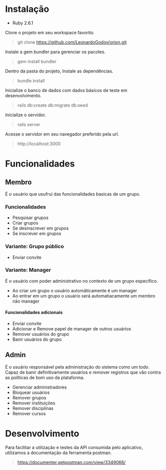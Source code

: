 
# Instalação
- Ruby 2.6.1

Clone o projeto em seu workspace favorito.

> git clone https://github.com/LeonardoGodoy/orion.git

Instale a gem bundler para gerenciar os pacotes.
> gem install bundler

Dentro da pasta do projeto, Instale as dependências.
> bundle install

Inicialize o banco de dados com dados básicos de teste em desenvolvimento.

> rails db:create db:migrate db:seed

Inicialize o servidor.
> rails server 

Acesse o servidor em seu navegador preferido pela url.
> http://localhost:3000


# Funcionalidades

## Membro
É o usuário que usufrui das funcionalidades basicas de um grupo.

### Funcionalidades
- Pesquisar grupos
- Criar grupos
- Se desinscrever em grupos
- Se inscrever em grupos

### Variante: Grupo público
- Enviar convite

### Variante: Manager
É o usuário com poder administrativo no contexto de um grupo específico.

- Ao criar um grupo o usuário automáticamente é um manager
- Ao entrar em um grupo o usuário será automatiacamente um membro não manager

#### Funcionalidades adicionais
- Enviar convite
- Adicionar e Remove papel de manager de outros usuários
- Remover usuários do grupo
- Banir usuários do grupo

## Admin
É o usuário responsável pela administração do sistema como um todo. Capaz de banir definitivamente usuários e remover registros que vão contra as políticas de bom uso da plataforma.

- Gerenciar administradores
- Bloquear usuários
- Remover grupos
- Remover instituições
- Remover disciplinas
- Remover cursos

# Desenvolvimento

Para facilitar a utilização e testes da API consumida pelo aplicativo, utilizamos a documentação da ferramenta postman.

> https://documenter.getpostman.com/view/3349066/
